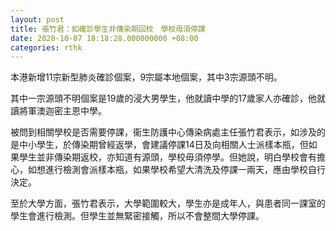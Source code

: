 ```yaml
---
layout: post
title: 張竹君：如確診學生非傳染期回校　學校毋須停課
date: 2020-10-07 18:18:28.000000000 +08:00
categories: rthk
---
```


本港新增11宗新型肺炎確診個案，9宗屬本地個案，其中3宗源頭不明。

其中一宗源頭不明個案是19歲的浸大男學生，他就讀中學的17歲家人亦確診，他就讀將軍澳迦密主恩中學。

被問到相關學校是否需要停課，衞生防護中心傳染病處主任張竹君表示，如涉及的是中小學生，於傳染期曾經返學，會建議停課14日及向相關人士派樣本瓶，但如果學生並非傳染期返校，亦知道有源頭，學校毋須停學。但她說，明白學校會有擔心，如想進行檢測會派樣本瓶，如果學校希望大清洗及停課一兩天，應由學校自行決定。

至於大學方面，張竹君表示，大學範圍較大，學生亦是成年人，與患者同一課室的學生會進行檢測。但學生並無緊密接觸，所以不會整間大學停課。
